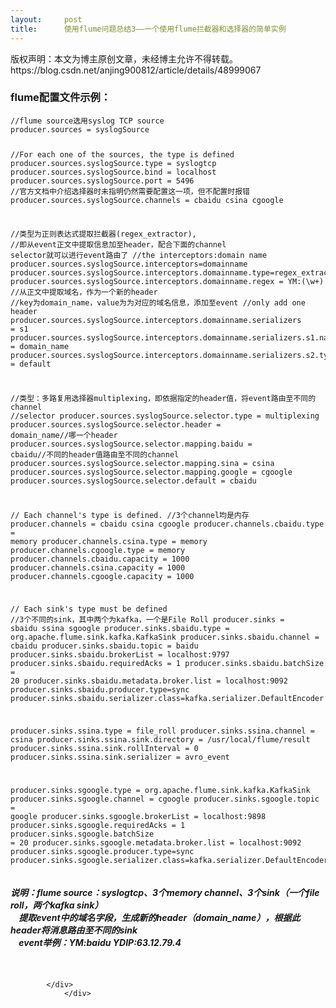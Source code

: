 ```yaml
---
layout:     post
title:      使用flume问题总结3——一个使用flume拦截器和选择器的简单实例
---
```

<div id="article_content" class="article_content clearfix csdn-tracking-statistics" data-pid="blog" data-mod="popu_307" data-dsm="post">
								<div class="article-copyright">
					版权声明：本文为博主原创文章，未经博主允许不得转载。					https://blog.csdn.net/anjing900812/article/details/48999067				</div>
								            <link rel="stylesheet" href="https://csdnimg.cn/release/phoenix/template/css/ck_htmledit_views-f76675cdea.css">
						<div class="htmledit_views" id="content_views">
                
<h4>
</h4><h3>flume配置文件示例：</h3>
<div><pre><code class="language-java">//flume source选用syslog TCP source
producer.sources = syslogSource

//For each one of the sources, the type is defined
producer.sources.syslogSource.type = syslogtcp
producer.sources.syslogSource.bind = localhost
producer.sources.syslogSource.port = 5496
//官方文档中介绍选择器时未指明仍然需要配置这一项，但不配置时报错
producer.sources.syslogSource.channels = cbaidu csina cgoogle 

//类型为正则表达式提取拦截器(regex_extractor),
//即从event正文中提取信息加至header，配合下面的channel selector就可以进行event路由了
//the interceptors:domain name
producer.sources.syslogSource.interceptors=domainname
producer.sources.syslogSource.interceptors.domainname.type=regex_extractor
producer.sources.syslogSource.interceptors.domainname.regex = YM:(\\w+)
//从正文中提取域名，作为一个新的header
//key为domain_name，value为为对应的域名信息，添加至event
//only add one header
producer.sources.syslogSource.interceptors.domainname.serializers = s1 
producer.sources.syslogSource.interceptors.domainname.serializers.s1.name = domain_name
producer.sources.syslogSource.interceptors.domainname.serializers.s2.type = default

//类型：多路复用选择器multiplexing，即依据指定的header值，将event路由至不同的channel
//selector
producer.sources.syslogSource.selector.type = multiplexing
producer.sources.syslogSource.selector.header = domain_name//哪一个header
producer.sources.syslogSource.selector.mapping.baidu = cbaidu//不同的header值路由至不同的channel
producer.sources.syslogSource.selector.mapping.sina = csina
producer.sources.syslogSource.selector.mapping.google = cgoogle
producer.sources.syslogSource.selector.default = cbaidu


// Each channel's type is defined.
//3个channel均是内存
producer.channels = cbaidu csina cgoogle
producer.channels.cbaidu.type = memory
producer.channels.csina.type = memory
producer.channels.cgoogle.type = memory
producer.channels.cbaidu.capacity = 1000
producer.channels.csina.capacity = 1000
producer.channels.cgoogle.capacity = 1000

// Each sink's type must be defined
//3个不同的sink，其中两个为kafka，一个是File Roll
producer.sinks = sbaidu ssina sgoogle
producer.sinks.sbaidu.type = org.apache.flume.sink.kafka.KafkaSink
producer.sinks.sbaidu.channel = cbaidu
producer.sinks.sbaidu.topic = baidu
producer.sinks.sbaidu.brokerList = localhost:9797
producer.sinks.sbaidu.requiredAcks = 1
producer.sinks.sbaidu.batchSize = 20
producer.sinks.sbaidu.metadata.broker.list = localhost:9092
producer.sinks.sbaidu.producer.type=sync
producer.sinks.sbaidu.serializer.class=kafka.serializer.DefaultEncoder

producer.sinks.ssina.type = file_roll 
producer.sinks.ssina.channel = csina
producer.sinks.ssina.sink.directory = /usr/local/flume/result 
producer.sinks.ssina.sink.rollInterval = 0 
producer.sinks.ssina.sink.serializer = avro_event

producer.sinks.sgoogle.type = org.apache.flume.sink.kafka.KafkaSink
producer.sinks.sgoogle.channel = cgoogle
producer.sinks.sgoogle.topic = google
producer.sinks.sgoogle.brokerList = localhost:9898
producer.sinks.sgoogle.requiredAcks = 1
producer.sinks.sgoogle.batchSize = 20
producer.sinks.sgoogle.metadata.broker.list = localhost:9092
producer.sinks.sgoogle.producer.type=sync
producer.sinks.sgoogle.serializer.class=kafka.serializer.DefaultEncoder</code></pre>
<h5>说明：flume source：syslogtcp、3个memory channel、3个sink（一个file roll，两个kafka sink）<br><span></span>    提取event中的域名字段，生成新的header（domain_name），根据此header将消息路由至不同的sink<br><span></span>    event举例：YM:baidu YDIP:63.12.79.4<br></h5>
</div>
<pre></pre>
<pre></pre>

            </div>
                </div>